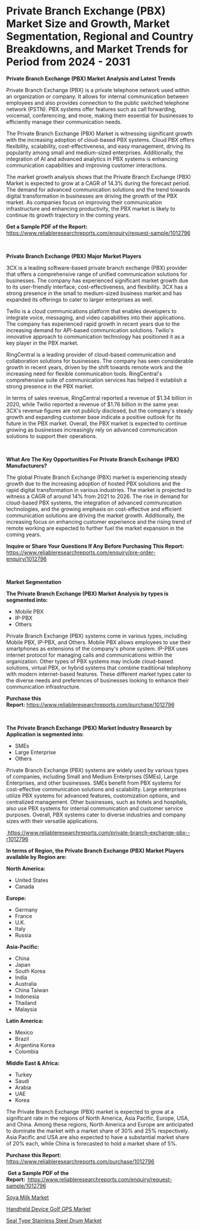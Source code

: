 <p><h1>Private Branch Exchange (PBX) Market Size and Growth, Market Segmentation, Regional and Country Breakdowns, and Market Trends for Period from 2024 -  2031</h1></p><p><strong>Private Branch Exchange (PBX) Market Analysis and Latest Trends</strong></p>
<p><p>Private Branch Exchange (PBX) is a private telephone network used within an organization or company. It allows for internal communication between employees and also provides connection to the public switched telephone network (PSTN). PBX systems offer features such as call forwarding, voicemail, conferencing, and more, making them essential for businesses to efficiently manage their communication needs.</p><p>The Private Branch Exchange (PBX) Market is witnessing significant growth with the increasing adoption of cloud-based PBX systems. Cloud PBX offers flexibility, scalability, cost-effectiveness, and easy management, driving its popularity among small and medium-sized enterprises. Additionally, the integration of AI and advanced analytics in PBX systems is enhancing communication capabilities and improving customer interactions.</p><p>The market growth analysis shows that the Private Branch Exchange (PBX) Market is expected to grow at a CAGR of 14.3% during the forecast period. The demand for advanced communication solutions and the trend towards digital transformation in businesses are driving the growth of the PBX market. As companies focus on improving their communication infrastructure and enhancing productivity, the PBX market is likely to continue its growth trajectory in the coming years.</p></p>
<p><strong>Get a Sample PDF of the Report:&nbsp;</strong> <a href="https://www.reliableresearchreports.com/enquiry/request-sample/1012796">https://www.reliableresearchreports.com/enquiry/request-sample/1012796</a></p>
<p>&nbsp;</p>
<p><strong>Private Branch Exchange (PBX) Major Market Players</strong></p>
<p><p>3CX is a leading software-based private branch exchange (PBX) provider that offers a comprehensive range of unified communication solutions for businesses. The company has experienced significant market growth due to its user-friendly interface, cost-effectiveness, and flexibility. 3CX has a strong presence in the small to medium-sized business market and has expanded its offerings to cater to larger enterprises as well.</p><p>Twilio is a cloud communications platform that enables developers to integrate voice, messaging, and video capabilities into their applications. The company has experienced rapid growth in recent years due to the increasing demand for API-based communication solutions. Twilio's innovative approach to communication technology has positioned it as a key player in the PBX market.</p><p>RingCentral is a leading provider of cloud-based communication and collaboration solutions for businesses. The company has seen considerable growth in recent years, driven by the shift towards remote work and the increasing need for flexible communication tools. RingCentral's comprehensive suite of communication services has helped it establish a strong presence in the PBX market.</p><p>In terms of sales revenue, RingCentral reported a revenue of $1.34 billion in 2020, while Twilio reported a revenue of $1.76 billion in the same year. 3CX's revenue figures are not publicly disclosed, but the company's steady growth and expanding customer base indicate a positive outlook for its future in the PBX market. Overall, the PBX market is expected to continue growing as businesses increasingly rely on advanced communication solutions to support their operations.</p></p>
<p>&nbsp;</p>
<p><strong>What Are The Key Opportunities For Private Branch Exchange (PBX) Manufacturers?</strong></p>
<p><p>The global Private Branch Exchange (PBX) market is experiencing steady growth due to the increasing adoption of hosted PBX solutions and the rapid digital transformation in various industries. The market is projected to witness a CAGR of around 14% from 2021 to 2026. The rise in demand for cloud-based PBX systems, the integration of advanced communication technologies, and the growing emphasis on cost-effective and efficient communication solutions are driving the market growth. Additionally, the increasing focus on enhancing customer experience and the rising trend of remote working are expected to further fuel the market expansion in the coming years.</p></p>
<p><strong>Inquire or Share Your Questions If Any Before Purchasing This Report:</strong> <a href="https://www.reliableresearchreports.com/enquiry/pre-order-enquiry/1012796">https://www.reliableresearchreports.com/enquiry/pre-order-enquiry/1012796</a></p>
<p>&nbsp;</p>
<p><strong>Market Segmentation</strong></p>
<p><strong>The Private Branch Exchange (PBX) Market Analysis by types is segmented into:</strong></p>
<p><ul><li>Mobile PBX</li><li>IP-PBX</li><li>Others</li></ul></p>
<p><p>Private Branch Exchange (PBX) systems come in various types, including Mobile PBX, IP-PBX, and Others. Mobile PBX allows employees to use their smartphones as extensions of the company's phone system. IP-PBX uses internet protocol for managing calls and communications within the organization. Other types of PBX systems may include cloud-based solutions, virtual PBX, or hybrid systems that combine traditional telephony with modern internet-based features. These different market types cater to the diverse needs and preferences of businesses looking to enhance their communication infrastructure.</p></p>
<p><strong>Purchase this Report:&nbsp;</strong><a href="https://www.reliableresearchreports.com/purchase/1012796">https://www.reliableresearchreports.com/purchase/1012796</a></p>
<p>&nbsp;</p>
<p><strong>The Private Branch Exchange (PBX) Market Industry Research by Application is segmented into:</strong></p>
<p><ul><li>SMEs</li><li>Large Enterprise</li><li>Others</li></ul></p>
<p><p>Private Branch Exchange (PBX) systems are widely used by various types of companies, including Small and Medium Enterprises (SMEs), Large Enterprises, and other businesses. SMEs benefit from PBX systems for cost-effective communication solutions and scalability. Large enterprises utilize PBX systems for advanced features, customization options, and centralized management. Other businesses, such as hotels and hospitals, also use PBX systems for internal communication and customer service purposes. Overall, PBX systems cater to diverse industries and company sizes with their versatile applications.</p></p>
<p><a href="https://www.reliableresearchreports.com/private-branch-exchange-pbx--r1012796">&nbsp;https://www.reliableresearchreports.com/private-branch-exchange-pbx--r1012796</a></p>
<p><strong>In terms of Region, the Private Branch Exchange (PBX) Market Players available by Region are:</strong></p>
<p>
    <p> <strong> North America: </strong>
        <ul>
            <li>United States</li>
            <li>Canada</li>
        </ul>
        </p> 
    <p> <strong> Europe: </strong>
        <ul>
            <li>Germany</li>
            <li>France</li>
            <li>U.K.</li>
            <li>Italy</li>
            <li>Russia</li>
        </ul>
        </p> 
    <p> <strong> Asia-Pacific: </strong>
        <ul>
            <li>China</li>
            <li>Japan</li>
            <li>South Korea</li>
            <li>India</li>
            <li>Australia</li>
            <li>China Taiwan</li>
            <li>Indonesia</li>
            <li>Thailand</li>
            <li>Malaysia</li>
        </ul>
        </p> 
    <p> <strong> Latin America: </strong>
        <ul>
            <li>Mexico</li>
            <li>Brazil</li>
            <li>Argentina Korea</li>
            <li>Colombia</li>
        </ul>
        </p> 
    <p> <strong> Middle East & Africa: </strong>
        <ul>
            <li>Turkey</li>
            <li>Saudi</li>
            <li>Arabia</li>
            <li>UAE</li>
            <li>Korea</li>
        </ul>
    </p>
    </p>
<p><p>The Private Branch Exchange (PBX) market is expected to grow at a significant rate in the regions of North America, Asia Pacific, Europe, USA, and China. Among these regions, North America and Europe are anticipated to dominate the market with a market share of 30% and 25% respectively. Asia Pacific and USA are also expected to have a substantial market share of 20% each, while China is forecasted to hold a market share of 5%.</p></p>
<p><strong>Purchase this Report: </strong><a href="https://www.reliableresearchreports.com/purchase/1012796">https://www.reliableresearchreports.com/purchase/1012796</a></p>
<p>&nbsp;<strong>Get a Sample PDF of the Report:&nbsp;&nbsp;</strong><a href="https://www.reliableresearchreports.com/enquiry/request-sample/1012796">https://www.reliableresearchreports.com/enquiry/request-sample/1012796</a></p>
<p><strong></strong></p>
<p><p><a href="https://www.linkedin.com/pulse/soya-milk-market-growth-trends-covid-19-impact-forecasts-fq0lc?trackingId=pARqpCxHZKrpNyAo4NvHLg%3D%3D">Soya Milk Market</a></p><p><a href="https://www.linkedin.com/pulse/handheld-device-golf-gps-market-analysis-size-global-industry-quewe?trackingId=%2BwnUw%2FRkjG5wyT2xcHvxIQ%3D%3D">Handheld Device Golf GPS Market</a></p><p><a href="https://www.linkedin.com/pulse/seal-type-stainless-steel-drum-market-research-report-unlocks-fnf6c?trackingId=54%2FUjeUgcIlncIKPlf0D3Q%3D%3D">Seal Type Stainless Steel Drum Market</a></p></p>